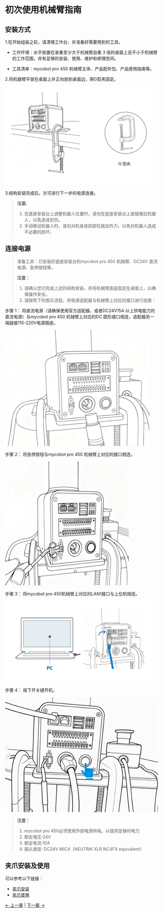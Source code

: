 # 初次使用机械臂指南
## 安装方式
1.在开始组装之前，请清理工作台，并准备好需要用到的工具。

  -  工作环境：水平放置在承重至少大于机械臂自重 3 倍的桌面上且不小于机械臂的工作范围，并有足够的安装、使用、维护和修理空间。

  -  工具清单：mycobot pro 450  机械臂主体、产品配件包、产品使用指南等。

2.将机器臂平放在桌面上并正向放到桌面边，用G型夹固定。

![放置](../../resources/3-FunctionsAndApplications/5.myBlockly/Basic/放置.png)

3.结构安装完成后，方可进行下一步的电源连接。
> **注意:**
> 1. 在底座安装台上调整机器人位置时，请勿在底座安装台上直接推拉机器人，以免造成划伤。 
> 2. 手动移动机器人时，请勿对机身易损部位施加外力，以免对机器人造成不必要的损坏。

## 连接电源

> 准备工具：已安装好底座安装台的mycobot pro 450 机械臂、DC24V 直流电源、急停按钮等。

> **注意：**
> 1. 请确认您已完成上述的结构安装，并将机械臂底座固定在桌面上，以确保操作安全。
> 2. 请按照下列图示流程，将电源适配器与机械臂上对应的接口进行连接：

步骤 1：
将直流电源（请确保使用官方适配器，或者DC24V15A 以上供电能力的直流电源）与mycobot pro 450 机械臂上对应的DC 圆形接口相连，适配器另一端链接110-220V电源插座。

![电源](../../resources/3-FunctionsAndApplications/5.myBlockly/Basic/电源.png)

步骤 2：
将急停按钮与mycobot pro 450 机械臂上对应的接口相连。

![急停](../../resources/3-FunctionsAndApplications/5.myBlockly/Basic/急停.png)

步骤 3：
将mycobot pro 450机械臂上对应的LAN1接口与上位机相连。

![LAN1](../../resources/3-FunctionsAndApplications/5.myBlockly/Basic/LAN1.png)

步骤 4：
按下开关键开机。

![开机](../../resources/3-FunctionsAndApplications/5.myBlockly/Basic/开机.png)

> **注意：**
> 1. mycobot pro 450必须使用外部电源供电，以提供足够的电力
> 2. 额定电压:24V
> 3. 额定电流:10A
> 4. 插头类型: DC24V  MIC4（NEUTRIK XLR NC4FX equivalent）

## 夹爪安装及使用

可以参考以下链接：

- [夹爪安装](https://docs.elephantrobotics.com/docs/myGripper-F100-cn/4-FirstInstallAndUse/4-FirstInstallAndUse.html)
- [夹爪使用](./5.5-blockly/5.5.10-gripperUse.md)


[← 上一章](../../2-BasicSettings/4-FirstInstallAndUse/4.3-PowerOnDetectionGuide.md) | [下一章 →](./5.1-myStudioFirstUse.md)
